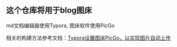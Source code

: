 ## 这个仓库将用于blog图床

md文档编辑器使用Typora, 图床软件使用PicGo

相关的构建方法参考文档：[Typora设置图床PicGo，以实现图片自动上传](https://bbs.huaweicloud.com/blogs/232899)